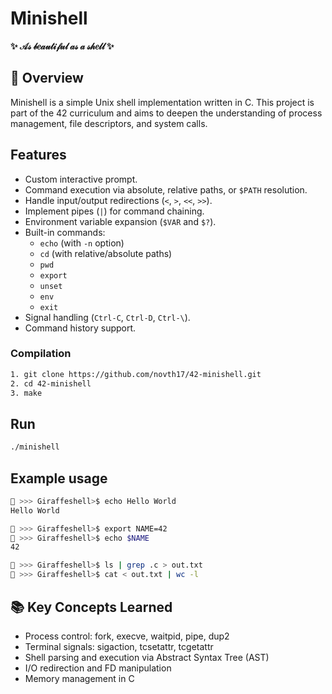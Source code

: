 # Minishell

<p align="left">
  <strong>✨ 𝒜𝓈 𝒷𝑒𝒶𝓊𝓉𝒾𝒻𝓊𝓁 𝒶𝓈 𝒶 𝓈𝒽𝑒𝓁𝓁 ✨</strong>
</p>

## 📌 Overview

Minishell is a simple Unix shell implementation written in C. This project is part of the 42 curriculum and aims to deepen the understanding of process management, file descriptors, and system calls.

## Features

- Custom interactive prompt.
- Command execution via absolute, relative paths, or `$PATH` resolution.
- Handle input/output redirections (`<`, `>`, `<<`, `>>`).
- Implement pipes (`|`) for command chaining.
- Environment variable expansion (`$VAR` and `$?`).
- Built-in commands:
  - `echo` (with `-n` option)
  - `cd` (with relative/absolute paths)
  - `pwd`
  - `export`
  - `unset`
  - `env`
  - `exit`
- Signal handling (`Ctrl-C`, `Ctrl-D`, `Ctrl-\`).
- Command history support.

### Compilation

```bash
1. git clone https://github.com/novth17/42-minishell.git
2. cd 42-minishell
3. make
```

## Run

```bash
./minishell
```

## Example usage

```bash
🦒 >>> Giraffeshell>$ echo Hello World
Hello World

🦒 >>> Giraffeshell>$ export NAME=42
🦒 >>> Giraffeshell>$ echo $NAME
42

🦒 >>> Giraffeshell>$ ls | grep .c > out.txt
🦒 >>> Giraffeshell>$ cat < out.txt | wc -l
```

## 📚 Key Concepts Learned

- Process control: fork, execve, waitpid, pipe, dup2
- Terminal signals: sigaction, tcsetattr, tcgetattr
- Shell parsing and execution via Abstract Syntax Tree (AST)
- I/O redirection and FD manipulation
- Memory management in C
